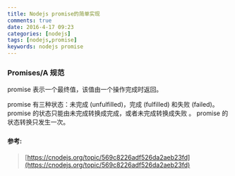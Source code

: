 ```yaml
---
title: Nodejs promise的简单实现
comments: true
date: 2016-4-17 09:23
categories: [nodejs]
tags: [nodejs,promise]
keywords: nodejs promise
---
```


### Promises/A 规范
promise 表示一个最终值，该值由一个操作完成时返回。

promise 有三种状态：未完成 (unfulfilled)，完成 (fulfilled) 和失败 (failed)。
promise 的状态只能由未完成转换成完成，或者未完成转换成失败 。
promise 的状态转换只发生一次。

### 



#### 参考:
> [https://cnodejs.org/topic/569c8226adf526da2aeb23fd](https://cnodejs.org/topic/569c8226adf526da2aeb23fd)  


